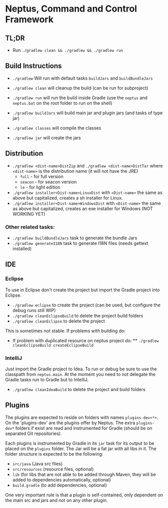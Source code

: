 # Neptus, Command and Control Framework

## TL;DR

* Run `./gradlew clean && ./gradlew && ./gradlew run`

## Build Instructions

* `./gradlew` Will run with default tasks `buildJars` and `buildBundleJars`
* `./gradlew clean` will cleanup the build (can be run for subproject)
* `./gradlew run` will run the build inside Gradle (use the `neptus` and `neptus.bat` 
  on the root folder to run on the shell)

* `./gradlew buildJars` will build main jar and plugin jars (and tasks of type jar)
* `./gradlew classes` will compile the classes
* `./gradlew jar` will create the jars

## Distribution

* `./gradlew <dist-name>DistZip` and `./gradlew <dist-name>DistTar` where `<dist-name>`
  is the distribution name (it will not have the JRE)
  * `full` - for full version
  * `seacon` - for seacon version
  * `le` - for light edition
* `./gradlew installer<Dist-name>LinuxDist` with `<Dist-name>` the same as above but
  capitalized, creates a sh installer for Linux.
* `./gradlew installer<Dist-name>WindowsDist` with `<Dist-name>` the same as above but
  capitalized, creates an exe installer for Windows (NOT WORKING YET)

### Other related tasks:

* `./gradlew buildBundleJars` task to generate the bundle Jars
* `./gradlew generateI18N` task to generate I18N files (needs gettext installed)

## IDE

### Eclipse

To use in Eclipse don't create the project but import the Gradle project into Eclipse.

* `./gradlew eclipse` to create the project (can be used, but configure the debug runs still WIP)
* `./gradlew cleanEclipseBuild` to delete the project build folders
* `./gradlew cleanEclipse` to delete the project

This is sometimes not stable. If problems with building do:

* If problem with duplicated resource on neptus project do:
    ** `./gradlew cleanEclipseBuild createEclipseBuild`

### IntelliJ

Just import the Gradle project to Idea. To run or debug be sure to use the classpath from
`neptus.main`. At the moment you need to not delegate the Gradle tasks run to Gradle but
to IntelliJ.

* `./gradlew cleanIdeaBuild` to delete the project and build folders

## Plugins

The plugins are expected to reside on folders with names `plugins-dev<*>`. On the 'plugins-dev'
are the plugins offer by Neptus. The extra `plugins-dev*` folders if exist are read and
instrumented for Gradle (should be on separated Git repositories).

Each plugins is instrumented by Gradle in its `jar` task for its output to be placed on the
`plugins` folder. The Jar will be a fat jar with all libs in it. The folder structure is
expected to be the following:

* `src/java` (Java src files)
* `src/resources` (resource files, optional)
* `lib` (for libs that are not able to be added through Maven, they will be added to
  dependencies automatically, optional)
* `build.gradle` (to add dependencies, optional)

One very important rule is that a plugin is self-contained, only dependent on the main src
and jars and not on any other plugin.
